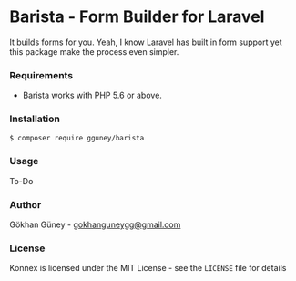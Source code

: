 # Barista - Form Builder for Laravel

It builds forms for you. Yeah, I know Laravel has built in form support yet this package make the process even simpler.

### Requirements

- Barista works with PHP 5.6 or above.

### Installation

```bash
$ composer require gguney/barista
```

### Usage
To-Do

### Author

Gökhan Güney - <gokhanguneygg@gmail.com><br />

### License

Konnex is licensed under the MIT License - see the `LICENSE` file for details
